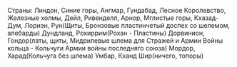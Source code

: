 Страны:
Линдон,
Синие горы,
Ангмар,
Гундабад,
Лесное Королевство,
Железные холмы,
Дейл,
Ривенделл,
Арнор,
Мглистые горы,
Кхазад-Дум,
Лориэн,
Рун(Щиты, Бронзовые пластинчетый доспех со шелемом, алебарды)
Дундланд,
Рохиррим(Рохан - Пластины)
Дорвинион,
Гондор(латы, щиты, Мидрилевые шлема для Стражей и Армии Войны кольца - Кольчуги Армии войны последняго союза)
Мордор,
Харад(Кольчуга без шлема)
Умбар,
Кханд
Шир(ничего, топоры)

